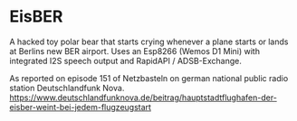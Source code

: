 # EisBER
A hacked toy polar bear that starts crying whenever a plane starts or lands at Berlins new BER airport. Uses an Esp8266 (Wemos D1 Mini) with integrated I2S speech output and RapidAPI / ADSB-Exchange.

As reported on episode 151 of Netzbasteln on german national public radio station Deutschlandfunk Nova.
https://www.deutschlandfunknova.de/beitrag/hauptstadtflughafen-der-eisber-weint-bei-jedem-flugzeugstart


